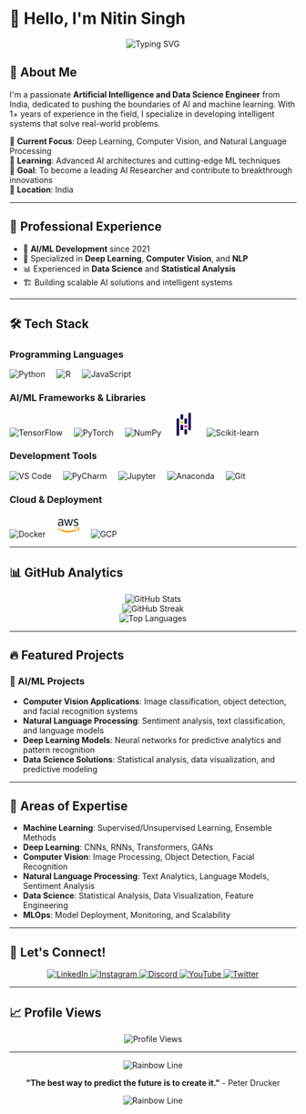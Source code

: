 # 👋 Hello, I'm Nitin Singh

<div align="center">
  <img src="https://readme-typing-svg.herokuapp.com?font=Fira+Code&pause=1000&color=2196F3&center=true&vCenter=true&width=435&lines=AI+Developer+%26+Data+Scientist;Machine+Learning+Engineer;Deep+Learning+Enthusiast;Always+Learning+New+Things" alt="Typing SVG" />
</div>

## 🚀 About Me

I'm a passionate **Artificial Intelligence and Data Science Engineer** from India, dedicated to pushing the boundaries of AI and machine learning. With 1+ years of experience in the field, I specialize in developing intelligent systems that solve real-world problems.

🎯 **Current Focus**: Deep Learning, Computer Vision, and Natural Language Processing  
🌱 **Learning**: Advanced AI architectures and cutting-edge ML techniques  
🎲 **Goal**: To become a leading AI Researcher and contribute to breakthrough innovations  
📍 **Location**: India  

---

## 💼 Professional Experience

- 🔬 **AI/ML Development** since 2021
- 🧠 Specialized in **Deep Learning**, **Computer Vision**, and **NLP**
- 📊 Experienced in **Data Science** and **Statistical Analysis**
- 🏗️ Building scalable AI solutions and intelligent systems

---

## 🛠️ Tech Stack

### Programming Languages
<div align="left">
  <img src="https://cdn.jsdelivr.net/gh/devicons/devicon/icons/python/python-original.svg" height="40" alt="Python" title="Python" />
  <img width="12" />
  <img src="https://cdn.jsdelivr.net/gh/devicons/devicon/icons/r/r-original.svg" height="40" alt="R" title="R" />
  <img width="12" />
  <img src="https://cdn.jsdelivr.net/gh/devicons/devicon/icons/javascript/javascript-original.svg" height="40" alt="JavaScript" title="JavaScript" />
</div>

### AI/ML Frameworks & Libraries
<div align="left">
  <img src="https://cdn.jsdelivr.net/gh/devicons/devicon/icons/tensorflow/tensorflow-original.svg" height="40" alt="TensorFlow" title="TensorFlow" />
  <img width="12" />
  <img src="https://cdn.jsdelivr.net/gh/devicons/devicon/icons/pytorch/pytorch-original.svg" height="40" alt="PyTorch" title="PyTorch" />
  <img width="12" />
  <img src="https://cdn.jsdelivr.net/gh/devicons/devicon/icons/numpy/numpy-original.svg" height="40" alt="NumPy" title="NumPy" />
  <img width="12" />
  <img src="https://raw.githubusercontent.com/devicons/devicon/master/icons/pandas/pandas-original.svg" height="40" alt="Pandas" title="Pandas" />
  <img width="12" />
  <img src="https://upload.wikimedia.org/wikipedia/commons/0/05/Scikit_learn_logo_small.svg" height="40" alt="Scikit-learn" title="Scikit-learn" />
</div>

### Development Tools
<div align="left">
  <img src="https://cdn.jsdelivr.net/gh/devicons/devicon/icons/vscode/vscode-original.svg" height="40" alt="VS Code" title="VS Code" />
  <img width="12" />
  <img src="https://cdn.jsdelivr.net/gh/devicons/devicon/icons/pycharm/pycharm-original.svg" height="40" alt="PyCharm" title="PyCharm" />
  <img width="12" />
  <img src="https://cdn.jsdelivr.net/gh/devicons/devicon/icons/jupyter/jupyter-original.svg" height="40" alt="Jupyter" title="Jupyter" />
  <img width="12" />
  <img src="https://cdn.jsdelivr.net/gh/devicons/devicon/icons/anaconda/anaconda-original.svg" height="40" alt="Anaconda" title="Anaconda" />
  <img width="12" />
  <img src="https://cdn.jsdelivr.net/gh/devicons/devicon/icons/git/git-original.svg" height="40" alt="Git" title="Git" />
</div>

### Cloud & Deployment
<div align="left">
  <img src="https://cdn.jsdelivr.net/gh/devicons/devicon/icons/docker/docker-original.svg" height="40" alt="Docker" title="Docker" />
  <img width="12" />
  <img src="https://raw.githubusercontent.com/devicons/devicon/master/icons/amazonwebservices/amazonwebservices-original-wordmark.svg" height="40" alt="AWS" title="AWS" />
  <img width="12" />
  <img src="https://cdn.jsdelivr.net/gh/devicons/devicon/icons/googlecloud/googlecloud-original.svg" height="40" alt="GCP" title="Google Cloud" />
</div>

---

## 📊 GitHub Analytics

<div align="center">
  <img src="https://github-readme-stats.vercel.app/api?username=NI3singh&show_icons=true&theme=radical&hide_border=true&count_private=true" alt="GitHub Stats" />
</div>

<div align="center">
  <img src="https://github-readme-streak-stats.herokuapp.com/?user=NI3singh&theme=radical&hide_border=true" alt="GitHub Streak" />
</div>

<div align="center">
  <img src="https://github-readme-stats.vercel.app/api/top-langs/?username=NI3singh&layout=compact&theme=radical&hide_border=true" alt="Top Languages" />
</div>

---

## 🔥 Featured Projects

### 🤖 AI/ML Projects
- **Computer Vision Applications**: Image classification, object detection, and facial recognition systems
- **Natural Language Processing**: Sentiment analysis, text classification, and language models
- **Deep Learning Models**: Neural networks for predictive analytics and pattern recognition
- **Data Science Solutions**: Statistical analysis, data visualization, and predictive modeling

---

## 🎯 Areas of Expertise

- **Machine Learning**: Supervised/Unsupervised Learning, Ensemble Methods
- **Deep Learning**: CNNs, RNNs, Transformers, GANs
- **Computer Vision**: Image Processing, Object Detection, Facial Recognition
- **Natural Language Processing**: Text Analytics, Language Models, Sentiment Analysis
- **Data Science**: Statistical Analysis, Data Visualization, Feature Engineering
- **MLOps**: Model Deployment, Monitoring, and Scalability

---

## 🤝 Let's Connect!

<div align="center">
  <a href="https://www.linkedin.com/in/nitinsinghr/" target="_blank">
    <img src="https://img.shields.io/badge/LinkedIn-0077B5?style=for-the-badge&logo=linkedin&logoColor=white" alt="LinkedIn" />
  </a>
  <a href="https://www.instagram.com/ni.3.singh?igsh=eGlrNTJmajd2aDRk" target="_blank">
    <img src="https://img.shields.io/badge/Instagram-E4405F?style=for-the-badge&logo=instagram&logoColor=white" alt="Instagram" />
  </a>
  <a href="https://discord.com/channels/780066247601291285/@home" target="_blank">
    <img src="https://img.shields.io/badge/Discord-5865F2?style=for-the-badge&logo=discord&logoColor=white" alt="Discord" />
  </a>
  <a href="https://youtube.com/@NitinSinghCreation?si=ipFZhXw8rbZ8Epyq" target="_blank">
    <img src="https://img.shields.io/badge/YouTube-FF0000?style=for-the-badge&logo=youtube&logoColor=white" alt="YouTube" />
  </a>
  <a href="https://x.com/NitinSingh333?t=p3JinE7cpVu7sq4GUjYebw&s=09" target="_blank">
    <img src="https://img.shields.io/badge/Twitter-1DA1F2?style=for-the-badge&logo=twitter&logoColor=white" alt="Twitter" />
  </a>
</div>

---

## 📈 Profile Views

<div align="center">
  <img src="https://komarev.com/ghpvc/?username=NI3singh&label=Profile%20views&color=0e75b6&style=flat" alt="Profile Views" />
</div>

---

<div align="center">
  <img src="https://raw.githubusercontent.com/andreasbm/readme/master/assets/lines/colored.png" alt="Rainbow Line" />
  
  **"The best way to predict the future is to create it."** - Peter Drucker
  
  <img src="https://raw.githubusercontent.com/andreasbm/readme/master/assets/lines/colored.png" alt="Rainbow Line" />
</div>
